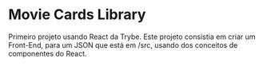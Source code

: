 # Movie Cards Library

Primeiro projeto usando React da Trybe.
Este projeto consistia em criar um Front-End, para um JSON que está em /src, usando dos conceitos de componentes do React.
